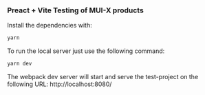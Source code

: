 ### Preact + Vite Testing of MUI-X products

Install the dependencies with:

```bash
yarn
```

To run the local server just use the following command:

```bash
yarn dev
````

The webpack dev server will start and serve the test-project on the following URL: http://localhost:8080/
